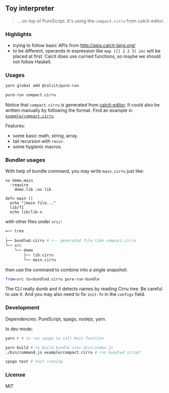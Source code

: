 ## Toy interpreter

> ...on top of PureScript. It's using the `compact.cirru` from calcit-editor.

### Highlights

- trying to follow basic APIs from http://apis.calcit-lang.org/
- to be different, operands in expression like `map ([] 1 2 3) inc` will be placed at first.
  Calcit does use curried functions, so maybe we should not follow Haskell.

### Usages

```bash
yarn global add @calcit/pure-run

pure-run compact.cirru
```

Notice that `compact.cirru` is generated from [calcit-editor](https://github.com/Cirru/calcit-editor). It could also be written manually by following the format. Find an example in [`example/compact.cirru`](example/compact.cirru).

Features:

- some basic math, string, array.
- tail recursion with `recur`.
- some hygienic macros.

### Bundler usages

With help of bundle command, you may write `main.cirru` just like:

```cirru
ns demo.main
  :require
    demo.lib :as lib

defn main ()
  echo "|main file..."
  lib/f1
  echo lib/lib-x
```

with other files under `src/`:

```bash
=>> tree
.
├── bundled.cirru # <-- generated file like compact.cirru
└── src
    └── demo
        ├── lib.cirru
        └── main.cirru
```

then use the command to combine into a single snapshot:

```bash
from=src to=bundled.cirru pure-run-bundle
```

The CLI really dumb and it detects names by reading Cirru tree. Be careful to use it. And you may also need to fix `init-fn` in the `configs` field.

### Development

Dependencies: PureScript, spago, nodejs, yarn.

In dev mode:

```bash
yarn r # to run spago to call Main function

yarn build # to build bundle into dist/index.js
./bin/command.js example/compact.cirru # run bundled script

spago test # test running
```

### License

MIT
